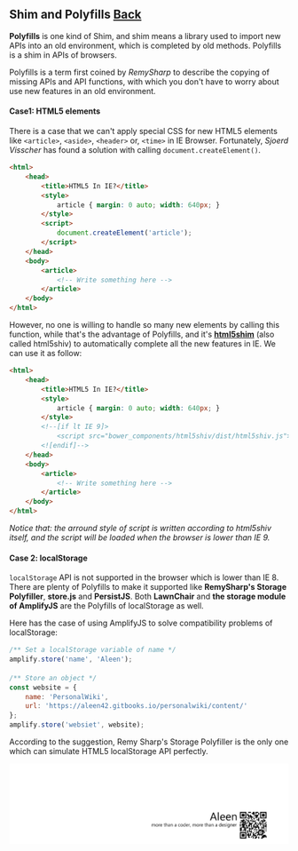 ## Shim and Polyfills [Back](./../JavaScript.md)

**Polyfills** is one kind of Shim, and shim means a library used to import new APIs into an old environment, which is completed by old methods. Polyfills is a shim in APIs of browsers.

Polyfills is a term first coined by *RemySharp* to describe the copying of missing APIs and API functions, with which you don't have to worry about use new features in an old environment.

#### Case1: HTML5 elements

There is a case that we can't apply special CSS for new HTML5 elements like `<article>`, `<aside>`, `<header>` or, `<time>` in IE Browser. Fortunately, *Sjoerd Visscher* has found a solution with calling `document.createElement()`.

```html
<html>
    <head>
        <title>HTML5 In IE?</title>
        <style>
            article { margin: 0 auto; width: 640px; }
        </style>
        <script>
            document.createElement('article');
        </script>
    </head>
    <body>
        <article>
            <!-- Write something here -->
        </article>
    </body>
</html>
```

However, no one is willing to handle so many new elements by calling this function, while that's the advantage of Polyfills, and it's [**html5shim**](https://github.com/aFarkas/html5shiv) (also called html5shiv) to automatically complete all the new features in IE. We can use it as follow:

```html
<html>
    <head>
        <title>HTML5 In IE?</title>
        <style>
            article { margin: 0 auto; width: 640px; }
        </style>
        <!--[if lt IE 9]>
            <script src="bower_components/html5shiv/dist/html5shiv.js"></script>
        <![endif]-->
    </head>
    <body>
        <article>
            <!-- Write something here -->
        </article>
    </body>
</html>
```

*Notice that: the arround style of script is written according to html5shiv itself, and the script will be loaded when the browser is lower than IE 9.*

#### Case 2: localStorage

`localStorage` API is not supported in the browser which is lower than IE 8. There are plenty of Polyfills to make it supported like **RemySharp's Storage Polyfiller**, **store.js** and **PersistJS**. Both **LawnChair** and **the storage module of AmplifyJS** are the Polyfills of localStorage as well.

Here has the case of using AmplifyJS to solve compatibility problems of localStorage:

```js
/** Set a localStorage variable of name */
amplify.store('name', 'Aleen');

/** Store an object */
const website = {
    name: 'PersonalWiki',
    url: 'https://aleen42.gitbooks.io/personalwiki/content/'
};
amplify.store('websiet', website);
```

According to the suggestion, Remy Sharp's Storage Polyfiller is the only one which can simulate HTML5 localStorage API perfectly.

<a href="http://aleen42.github.io/" target="_blank" ><img src="./../../../pic/tail.gif"></a>